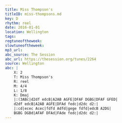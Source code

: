 ```yaml
---
title: Miss Thompson's
titleID: miss-thompsons.md
key: D
rhythm: reel
date: 2016-01-01
location: Wellington
tags:
regtuneoftheweek:
slowtuneoftheweek:
mp3_url:
abc_source: The Session
abc_url: https://thesession.org/tunes/2264
source: Wellington
abc: |
    X: 2
    T: Miss Thompson's
    R: reel
    M: 4/4
    L: 1/8
    K: Dmaj
    |:(3ABc|d2df edcB|A2AB AGFE|DFAF DGBG|DFAF GFED|
    d2df edcB|A2AB AGFE|DFAd fedc|d2dc d2:|
    |:cd|ecec Acec|fdfd Adfd|gege fdfd|edcB A2DG|
    BGBG DGBd|AFAF DFAd|FAde fedc|d2dc d2:|
---
```

